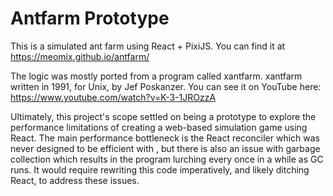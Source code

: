 # Antfarm Prototype

This is a simulated ant farm using React + PixiJS. You can find it at https://meomix.github.io/antfarm/

The logic was mostly ported from a program called xantfarm. xantfarm written in 1991, for Unix, by Jef Poskanzer. You can see it on YouTube here: https://www.youtube.com/watch?v=K-3-1JROzzA

Ultimately, this project's scope settled on being a prototype to explore the performance limitations of creating a web-based simulation game using React. The main performance bottleneck is the React reconciler which was never designed to be efficient with <canvas />, but there is also an issue with garbage collection which results in the program lurching every once in a while as GC runs. It would require rewriting this code imperatively, and likely ditching React, to address these issues.
